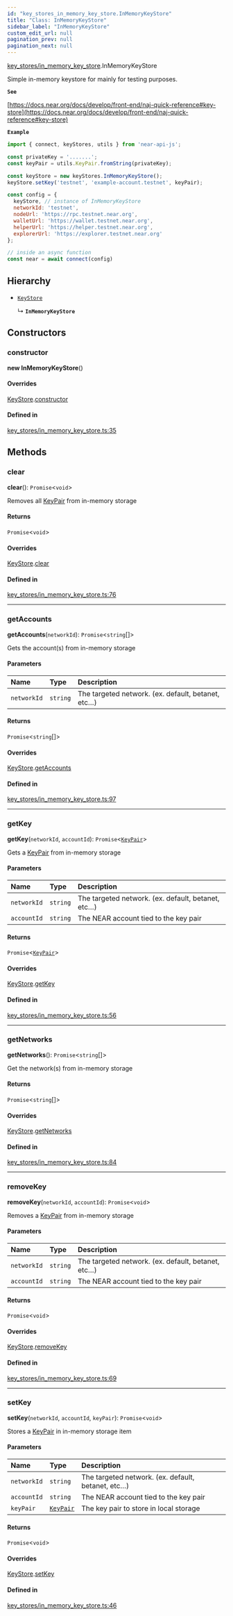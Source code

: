 ```yaml
---
id: "key_stores_in_memory_key_store.InMemoryKeyStore"
title: "Class: InMemoryKeyStore"
sidebar_label: "InMemoryKeyStore"
custom_edit_url: null
pagination_prev: null
pagination_next: null
---
```


[key_stores/in_memory_key_store](../modules/key_stores_in_memory_key_store.md).InMemoryKeyStore

Simple in-memory keystore for mainly for testing purposes.

**`See`**

[https://docs.near.org/docs/develop/front-end/naj-quick-reference#key-store](https://docs.near.org/docs/develop/front-end/naj-quick-reference#key-store)

**`Example`**

```js
import { connect, keyStores, utils } from 'near-api-js';

const privateKey = '.......';
const keyPair = utils.KeyPair.fromString(privateKey);

const keyStore = new keyStores.InMemoryKeyStore();
keyStore.setKey('testnet', 'example-account.testnet', keyPair);

const config = { 
  keyStore, // instance of InMemoryKeyStore
  networkId: 'testnet',
  nodeUrl: 'https://rpc.testnet.near.org',
  walletUrl: 'https://wallet.testnet.near.org',
  helperUrl: 'https://helper.testnet.near.org',
  explorerUrl: 'https://explorer.testnet.near.org'
};

// inside an async function
const near = await connect(config)
```

## Hierarchy

- [`KeyStore`](key_stores_keystore.KeyStore.md)

  ↳ **`InMemoryKeyStore`**

## Constructors

### constructor

**new InMemoryKeyStore**()

#### Overrides

[KeyStore](key_stores_keystore.KeyStore.md).[constructor](key_stores_keystore.KeyStore.md#constructor)

#### Defined in

[key_stores/in_memory_key_store.ts:35](https://github.com/maxhr/near--near-api-js/blob/a0c9a104/packages/near-api-js/src/key_stores/in_memory_key_store.ts#L35)

## Methods

### clear

**clear**(): `Promise`<`void`\>

Removes all [KeyPair](utils_key_pair.KeyPair.md) from in-memory storage

#### Returns

`Promise`<`void`\>

#### Overrides

[KeyStore](key_stores_keystore.KeyStore.md).[clear](key_stores_keystore.KeyStore.md#clear)

#### Defined in

[key_stores/in_memory_key_store.ts:76](https://github.com/maxhr/near--near-api-js/blob/a0c9a104/packages/near-api-js/src/key_stores/in_memory_key_store.ts#L76)

___

### getAccounts

**getAccounts**(`networkId`): `Promise`<`string`[]\>

Gets the account(s) from in-memory storage

#### Parameters

| Name | Type | Description |
| :------ | :------ | :------ |
| `networkId` | `string` | The targeted network. (ex. default, betanet, etc…) |

#### Returns

`Promise`<`string`[]\>

#### Overrides

[KeyStore](key_stores_keystore.KeyStore.md).[getAccounts](key_stores_keystore.KeyStore.md#getaccounts)

#### Defined in

[key_stores/in_memory_key_store.ts:97](https://github.com/maxhr/near--near-api-js/blob/a0c9a104/packages/near-api-js/src/key_stores/in_memory_key_store.ts#L97)

___

### getKey

**getKey**(`networkId`, `accountId`): `Promise`<[`KeyPair`](utils_key_pair.KeyPair.md)\>

Gets a [KeyPair](utils_key_pair.KeyPair.md) from in-memory storage

#### Parameters

| Name | Type | Description |
| :------ | :------ | :------ |
| `networkId` | `string` | The targeted network. (ex. default, betanet, etc…) |
| `accountId` | `string` | The NEAR account tied to the key pair |

#### Returns

`Promise`<[`KeyPair`](utils_key_pair.KeyPair.md)\>

#### Overrides

[KeyStore](key_stores_keystore.KeyStore.md).[getKey](key_stores_keystore.KeyStore.md#getkey)

#### Defined in

[key_stores/in_memory_key_store.ts:56](https://github.com/maxhr/near--near-api-js/blob/a0c9a104/packages/near-api-js/src/key_stores/in_memory_key_store.ts#L56)

___

### getNetworks

**getNetworks**(): `Promise`<`string`[]\>

Get the network(s) from in-memory storage

#### Returns

`Promise`<`string`[]\>

#### Overrides

[KeyStore](key_stores_keystore.KeyStore.md).[getNetworks](key_stores_keystore.KeyStore.md#getnetworks)

#### Defined in

[key_stores/in_memory_key_store.ts:84](https://github.com/maxhr/near--near-api-js/blob/a0c9a104/packages/near-api-js/src/key_stores/in_memory_key_store.ts#L84)

___

### removeKey

**removeKey**(`networkId`, `accountId`): `Promise`<`void`\>

Removes a [KeyPair](utils_key_pair.KeyPair.md) from in-memory storage

#### Parameters

| Name | Type | Description |
| :------ | :------ | :------ |
| `networkId` | `string` | The targeted network. (ex. default, betanet, etc…) |
| `accountId` | `string` | The NEAR account tied to the key pair |

#### Returns

`Promise`<`void`\>

#### Overrides

[KeyStore](key_stores_keystore.KeyStore.md).[removeKey](key_stores_keystore.KeyStore.md#removekey)

#### Defined in

[key_stores/in_memory_key_store.ts:69](https://github.com/maxhr/near--near-api-js/blob/a0c9a104/packages/near-api-js/src/key_stores/in_memory_key_store.ts#L69)

___

### setKey

**setKey**(`networkId`, `accountId`, `keyPair`): `Promise`<`void`\>

Stores a [KeyPair](utils_key_pair.KeyPair.md) in in-memory storage item

#### Parameters

| Name | Type | Description |
| :------ | :------ | :------ |
| `networkId` | `string` | The targeted network. (ex. default, betanet, etc…) |
| `accountId` | `string` | The NEAR account tied to the key pair |
| `keyPair` | [`KeyPair`](utils_key_pair.KeyPair.md) | The key pair to store in local storage |

#### Returns

`Promise`<`void`\>

#### Overrides

[KeyStore](key_stores_keystore.KeyStore.md).[setKey](key_stores_keystore.KeyStore.md#setkey)

#### Defined in

[key_stores/in_memory_key_store.ts:46](https://github.com/maxhr/near--near-api-js/blob/a0c9a104/packages/near-api-js/src/key_stores/in_memory_key_store.ts#L46)
